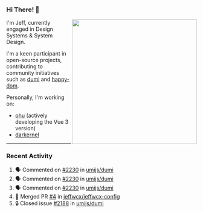 ### Hi There! 👋

[<img src="https://github-contribution-stats.vercel.app/api/?username=jeffwcx" align="right" width="330" />](https://github.com/jeffwcx)

I'm Jeff, currently engaged in Design Systems & System Design.

I'm a keen participant in open-source projects, contributing to community initiatives such as [dumi](https://github.com/umijs/dumi) and [happy-dom](https://github.com/capricorn86/happy-dom).

Personally, I'm working on: 
+ [ohu](https://github.com/jeffwcx/ohu-mobile) (actively developing the Vue 3 version)
+ [darkernel](https://github.com/darkernel)


----

### Recent Activity

<!--START_SECTION:activity-->
1. 🗣 Commented on [#2230](https://github.com/umijs/dumi/issues/2230#issuecomment-2514325503) in [umijs/dumi](https://github.com/umijs/dumi)
2. 🗣 Commented on [#2230](https://github.com/umijs/dumi/issues/2230#issuecomment-2514313567) in [umijs/dumi](https://github.com/umijs/dumi)
3. 🗣 Commented on [#2230](https://github.com/umijs/dumi/issues/2230#issuecomment-2513800352) in [umijs/dumi](https://github.com/umijs/dumi)
4. 🎉 Merged PR [#4](https://github.com/jeffwcx/jeffwcx-config/pull/4) in [jeffwcx/jeffwcx-config](https://github.com/jeffwcx/jeffwcx-config)
5. 🔒 Closed issue [#2188](https://github.com/umijs/dumi/issues/2188) in [umijs/dumi](https://github.com/umijs/dumi)
<!--END_SECTION:activity-->
